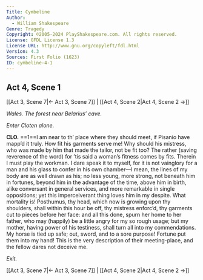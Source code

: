 ```yaml
---
Title: Cymbeline
Author: 
  - William Shakespeare
Genre: Tragedy
Copyright: ©2005-2024 PlayShakespeare.com. All rights reserved.
License: GFDL License 1.3
License URL: http://www.gnu.org/copyleft/fdl.html
Version: 4.3
Sources: First Folio (1623)
ID: cymbeline-4-1
---
```


## Act 4, Scene 1
[[Act 3, Scene 7|← Act 3, Scene 7]] | [[Act 4, Scene 2|Act 4, Scene 2 →]]

*Wales. The forest near Belarius’ cave.*

*Enter Cloten alone.*

**CLO.**
==1==I am near to th’ place where they should meet, if Pisanio have mapp’d it truly. How fit his garments serve me! Why should his mistress, who was made by him that made the tailor, not be fit too? The rather (saving reverence of the word) for ’tis said a woman’s fitness comes by fits. Therein I must play the workman. I dare speak it to myself, for it is not vainglory for a man and his glass to confer in his own chamber—I mean, the lines of my body are as well drawn as his; no less young, more strong, not beneath him in fortunes, beyond him in the advantage of the time, above him in birth, alike conversant in general services, and more remarkable in single oppositions; yet this imperceiverant thing loves him in my despite. What mortality is! Posthumus, thy head, which now is growing upon thy shoulders, shall within this hour be off, thy mistress enforc’d, thy garments cut to pieces before her face: and all this done, spurn her home to her father, who may (happily) be a little angry for my so rough usage; but my mother, having power of his testiness, shall turn all into my commendations. My horse is tied up safe; out, sword, and to a sore purpose! Fortune put them into my hand! This is the very description of their meeting-place, and the fellow dares not deceive me.

*Exit.*

[[Act 3, Scene 7|← Act 3, Scene 7]] | [[Act 4, Scene 2|Act 4, Scene 2 →]]